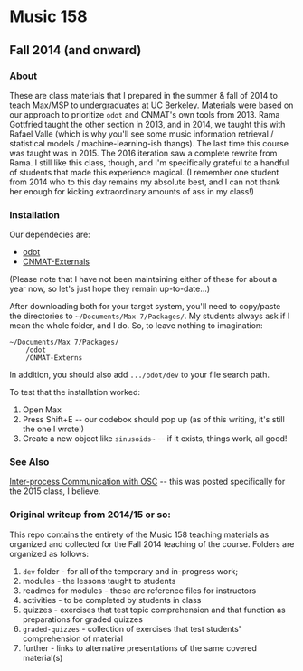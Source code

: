 # Music 158
## Fall 2014 (and onward)

### About

These are class materials that I prepared in the summer & fall of 2014 to teach Max/MSP to undergraduates at UC Berkeley. Materials were based on our approach to prioritize `odot` and CNMAT's own tools from 2013. Rama Gottfried taught the other section in 2013, and in 2014, we taught this with Rafael Valle (which is why you'll see some music information retrieval / statistical models / machine-learning-ish thangs). The last time this course was taught was in 2015. The 2016 iteration saw a complete rewrite from Rama. I still like this class, though, and I'm specifically grateful to a handful of students that made this experience magical. (I remember one student from 2014 who to this day remains my absolute best, and I can not thank her enough for kicking extraordinary amounts of ass in my class!)

### Installation

Our dependecies are:

* [odot](https://github.com/CNMAT/CNMAT-odot/releases)
* [CNMAT-Externals](https://github.com/CNMAT/CNMAT-externs/releases)

(Please note that I have not been maintaining either of these for about a year now, so let's just hope they remain up-to-date...)

After downloading both for your target system, you'll need to copy/paste the directories to `~/Documents/Max 7/Packages/`. My students always ask if I mean the whole folder, and I do. So, to leave nothing to imagination:

```
~/Documents/Max 7/Packages/
    /odot
    /CNMAT-Externs
```

In addition, you should also add `.../odot/dev` to your file search path.

To test that the installation worked:

1. Open Max
2. Press Shift+E -- our codebox should pop up (as of this writing, it's still the one I wrote!)
3. Create a new object like `sinusoids~` -- if it exists, things work, all good!

### See Also

[Inter-process Communication with OSC](https://github.com/ilzxc/m158a-node_python_odot) -- this was posted specifically for the 2015 class, I believe.

### Original writeup from 2014/15 or so:

This repo contains the entirety of the Music 158 teaching materials as organized and collected for the Fall 2014 teaching of the course. Folders are organized as follows:

1. `dev` folder - for all of the temporary and in-progress work;
2. modules - the lessons taught to students
3. readmes for modules - these are reference files for instructors
4. activities - to be completed by students in class
5. quizzes - exercises that test topic comprehension and that function as preparations for graded quizzes
6. `graded-quizzes` - collection of exercises that test students' comprehension of material
7. further - links to alternative presentations of the same covered material(s)